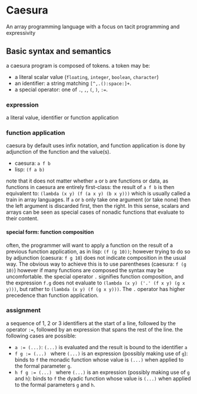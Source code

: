 # Caesura

An array programming language with a focus on tacit programming and expressivity

## Basic syntax and semantics

a caesura program is composed of tokens.
a token may be:
- a literal scalar value (`floating`, `integer`, `boolean`, `character`)
- an identifier: a string matching `[^,.():space:]+`.
- a special operator: one of `.`, `,`, `(`, `)`, `:=`.

### expression

a literal value, identifier or function application

### function application

caesura by default uses infix notation, and function application is done by adjunction of the function and the value(s).
- caesura: `a f b`
- lisp:    `(f a b)`

note that it does not matter whether `a` or `b` are functions or data, as functions in caesura are entirely first-class:
the result of `a f b` is then equivalent to: `(lambda (x y) (f (a x y) (b x y)))` which is usually called a train in array languages.
If `a` or `b` only take one argument (or take none) then the left argument is discarded first, then the right.
In this sense, scalars and arrays can be seen as special cases of nonadic functions that evaluate to their content.

#### special form: function composition

often, the programmer will want to apply a function on the result of a previous function application, as in lisp: `(f (g 10))`;
however trying to do so by adjunction (caesura: `f g 10`) does not indicate composition in the usual way.
The obvious way to achieve this is to use parentheses (caesura: `f (g 10)`) however if many functions are composed the syntax may be uncomfortable.
the special operator `.` signifies function composition, and the expression `f.g` does not evaluate to `(lambda (x y) ('.' (f x y) (g x y)))`,
but rather to `(lambda (x y) (f (g x y)))`. The `.` operator has higher precedence than function application.

### assignment

a sequence of 1, 2 or 3 identifiers at the start of a line, followed by the operator `:=`, followed by an expression that spans the rest of the line.
the following cases are possible:
- `a := (...)`: `(...)` is evaluated and the result is bound to the identifier `a`
- `f g := (...) ` where `(...)` is an expression (possibly making use of `g`): binds to `f` the monadic function whose value is `(...)` when applied to the formal parameter `g`.
- `h f g := (...) ` where `(...)` is an expression (possibly making use of `g` and `h`): binds to `f` the dyadic function whose value is `(...)` when applied to the formal parameters `g` and `h`.

